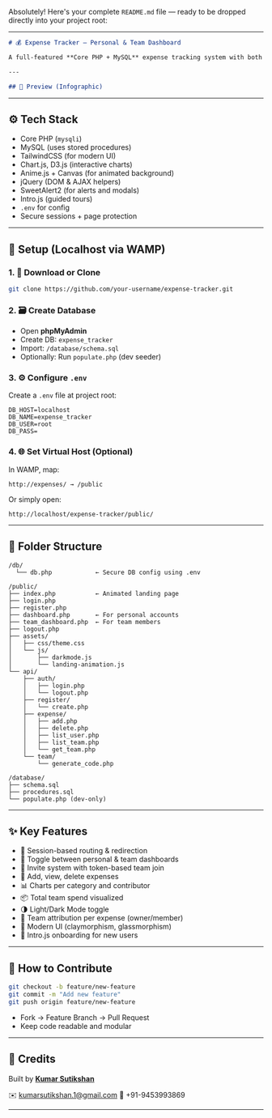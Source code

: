 Absolutely! Here's your complete `README.md` file — ready to be dropped directly into your project root:

---

```markdown
# 💰 Expense Tracker — Personal & Team Dashboard

A full-featured **Core PHP + MySQL** expense tracking system with both **personal** and **team** dashboards. It includes full CRUD for expenses, invite-based team access, interactive charts, animations, light/dark mode, and secure session-based routing.

---

## 📸 Preview (Infographic)

```

---

## ⚙️ Tech Stack

- Core PHP (`mysqli`)
- MySQL (uses stored procedures)
- TailwindCSS (for modern UI)
- Chart.js, D3.js (interactive charts)
- Anime.js + Canvas (for animated background)
- jQuery (DOM & AJAX helpers)
- SweetAlert2 (for alerts and modals)
- Intro.js (guided tours)
- `.env` for config
- Secure sessions + page protection

---

## 🚀 Setup (Localhost via WAMP)

### 1. 🔽 Download or Clone

```bash
git clone https://github.com/your-username/expense-tracker.git
````

### 2. 🗃️ Create Database

* Open **phpMyAdmin**
* Create DB: `expense_tracker`
* Import: `/database/schema.sql`
* Optionally: Run `populate.php` (dev seeder)

### 3. ⚙️ Configure `.env`

Create a `.env` file at project root:

```
DB_HOST=localhost
DB_NAME=expense_tracker
DB_USER=root
DB_PASS=
```

### 4. 🌐 Set Virtual Host (Optional)

In WAMP, map:

```
http://expenses/ → /public
```

Or simply open:

```
http://localhost/expense-tracker/public/
```

---

## 📁 Folder Structure

```
/db/
  └── db.php            ← Secure DB config using .env

/public/
├── index.php           ← Animated landing page
├── login.php
├── register.php
├── dashboard.php       ← For personal accounts
├── team_dashboard.php  ← For team members
├── logout.php
├── assets/
│   ├── css/theme.css
│   └── js/
│       ├── darkmode.js
│       └── landing-animation.js
└── api/
    ├── auth/
    │   ├── login.php
    │   └── logout.php
    ├── register/
    │   └── create.php
    ├── expense/
    │   ├── add.php
    │   ├── delete.php
    │   ├── list_user.php
    │   ├── list_team.php
    │   └── get_team.php
    └── team/
        └── generate_code.php

/database/
├── schema.sql
├── procedures.sql
└── populate.php (dev-only)
```

---

## ✨ Key Features

* 🔐 Session-based routing & redirection
* 🔁 Toggle between personal & team dashboards
* 👥 Invite system with token-based team join
* 🧾 Add, view, delete expenses
* 📊 Charts per category and contributor
* 📦 Total team spend visualized
* 🌗 Light/Dark Mode toggle
* 🎯 Team attribution per expense (owner/member)
* 🎨 Modern UI (claymorphism, glassmorphism)
* 🎉 Intro.js onboarding for new users

---

## 🙌 How to Contribute

```bash
git checkout -b feature/new-feature
git commit -m "Add new feature"
git push origin feature/new-feature
```

* Fork → Feature Branch → Pull Request
* Keep code readable and modular

---

## 🧠 Credits

Built by [**Kumar Sutikshan**](https://www.linkedin.com/in/kumar-sutikshan)

✉️ [kumarsutikshan.1@gmail.com](mailto:kumarsutikshan.1@gmail.com)
📱 +91-9453993869

---

```
